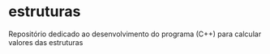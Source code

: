 # estruturas
Repositório dedicado ao desenvolvimento do programa (C++) para calcular valores das estruturas

